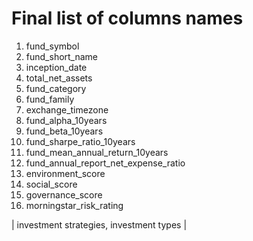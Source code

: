 # Final list of columns names 

  1. fund_symbol
  2. fund_short_name
  3. inception_date
  4. total_net_assets
  5. fund_category
  6.  fund_family
  7. exchange_timezone
  8. fund_alpha_10years
  9. fund_beta_10years
  10. fund_sharpe_ratio_10years
  11. fund_mean_annual_return_10years
  12. fund_annual_report_net_expense_ratio
  13. environment_score
  14. social_score
  15. governance_score
  16. morningstar_risk_rating

|  investment strategies, investment types  |
